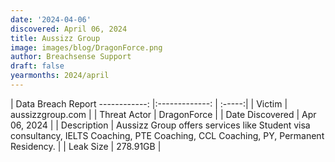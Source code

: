 ```yaml
---
date: '2024-04-06'
discovered: April 06, 2024
title: Aussizz Group
image: images/blog/DragonForce.png
author: Breachsense Support
draft: false
yearmonths: 2024/april
---
```



| Data Breach Report
------------:     |:-------------:    | :-----:|
| Victim      | aussizzgroup.com      | 
| Threat Actor      | DragonForce      | 
| Date Discovered      | Apr 06, 2024      | 
| Description      | Aussizz Group offers services like Student visa consultancy, IELTS Coaching, PTE Coaching, CCL Coaching, PY, Permanent Residency.      | 
| Leak Size      | 278.91GB      | 

